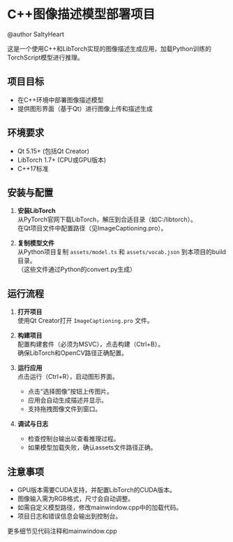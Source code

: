 # C++图像描述模型部署项目

@author SaltyHeart

这是一个使用C++和LibTorch实现的图像描述生成应用，加载Python训练的TorchScript模型进行推理。

## 项目目标
- 在C++环境中部署图像描述模型
- 提供图形界面（基于Qt）进行图像上传和描述生成

## 环境要求
- Qt 5.15+ (包括Qt Creator)
- LibTorch 1.7+ (CPU或GPU版本)
- C++17标准

## 安装与配置
1. **安装LibTorch**  
   从PyTorch官网下载LibTorch，解压到合适目录（如C:/libtorch）。  
   在Qt项目文件中配置路径（见ImageCaptioning.pro）。

2. **复制模型文件**  
   从Python项目复制 `assets/model.ts` 和 `assets/vocab.json` 到本项目的build目录。  
   （这些文件通过Python的convert.py生成）

## 运行流程
1. **打开项目**  
   使用Qt Creator打开 `ImageCaptioning.pro` 文件。

2. **构建项目**  
   配置构建套件（必须为MSVC），点击构建（Ctrl+B）。  
   确保LibTorch和OpenCV路径正确配置。

3. **运行应用**  
   点击运行（Ctrl+R），启动图形界面。  
   - 点击“选择图像”按钮上传图片。  
   - 应用会自动生成描述并显示。  
   - 支持拖拽图像文件到窗口。

4. **调试与日志**  
   - 检查控制台输出以查看推理过程。  
   - 如果模型加载失败，确认assets文件路径正确。

## 注意事项
- GPU版本需要CUDA支持，并配置LibTorch的CUDA版本。
- 图像输入需为RGB格式，尺寸会自动调整。
- 如需自定义模型路径，修改mainwindow.cpp中的加载代码。
- 项目日志和错误信息会输出到控制台。

更多细节见代码注释和mainwindow.cpp
